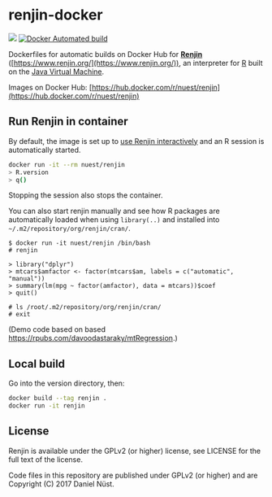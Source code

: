 # renjin-docker

 [![](https://images.microbadger.com/badges/image/nuest/renjin.svg)](https://microbadger.com/images/nuest/renjin "Get your own image badge on microbadger.com") [![Docker Automated build](https://img.shields.io/docker/automated/nuest/renjin.svg)]()

Dockerfiles for automatic builds on Docker Hub for **[Renjin](https://en.wikipedia.org/wiki/Renjin)** ([https://www.renjin.org/](https://www.renjin.org/)), an interpreter for [R](https://en.wikipedia.org/wiki/R_(programming_language)) built on the [Java Virtual Machine](https://en.wikipedia.org/wiki/Java_virtual_machine).

Images on Docker Hub: [https://hub.docker.com/r/nuest/renjin](https://hub.docker.com/r/nuest/renjin)

## Run Renjin in container

By default, the image is set up to [use Renjin interactively](http://docs.renjin.org/en/latest/interactive/index.html) and an R session is automatically started.

```bash
docker run -it --rm nuest/renjin
> R.version
> q()
```

Stopping the session also stops the container.

You can also start renjin manually and see how R packages are automatically loaded when using `library(..)` and installed into `~/.m2/repository/org/renjin/cran/`.

```
$ docker run -it nuest/renjin /bin/bash
# renjin

> library("dplyr")
> mtcars$amfactor <- factor(mtcars$am, labels = c("automatic", "manual"))
> summary(lm(mpg ~ factor(amfactor), data = mtcars))$coef
> quit()

# ls /root/.m2/repository/org/renjin/cran/
# exit
```

(Demo code based on based https://rpubs.com/davoodastaraky/mtRegression.)

## Local build

Go into the version directory, then:

```bash
docker build --tag renjin .
docker run -it renjin
```

## License

Renjin is available under the GPLv2 (or higher) license, see LICENSE for the full text of the license.

Code files in this repository are published under GPLv2 (or higher) and are Copyright (C) 2017 Daniel Nüst.
